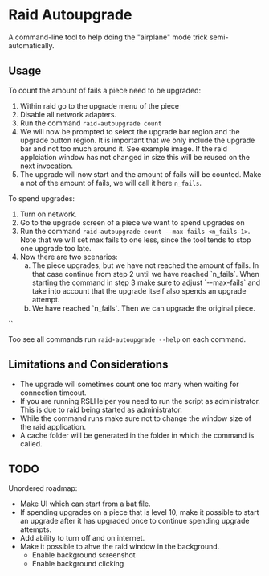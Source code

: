 # Raid Autoupgrade

A command-line tool to help doing the "airplane" mode trick semi-automatically.

## Usage

To count the amount of fails a piece need to be upgraded:

1. Within raid go to the upgrade menu of the piece
2. Disable all network adapters.
3. Run the command `raid-autoupgrade count`
4. We will now be prompted to select the upgrade bar region and the upgrade
button region. It is important that we only include the upgrade bar and not too
much around it. See example image. If the raid applciation window has not changed in size this will be reused on the next invocation.
5. The upgrade will now start and the amount of fails will be counted. Make a not of the amount of fails, we will call it here `n_fails`.


To spend upgrades:
1. Turn on network.
2. Go to the upgrade screen of a piece we want to spend upgrades on
3. Run the command `raid-autoupgrade count --max-fails <n_fails-1>`. Note that we will set max fails to one less, since the tool tends to stop one upgrade too late.
4. Now there are two scenarios:
    <ol type="a">
    <li>The piece upgrades, but we have not reached the amount of fails. In that case continue from step 2 until we have reached `n_fails`. When starting the command in step 3 make sure to adjust `--max-fails` and take into account that the upgrade itself also spends an upgrade attempt.</li>
    <li>We have reached `n_fails`. Then we can upgrade the original piece.</li>
    </ol>

``

Too see all commands run `raid-autoupgrade --help` on each command.


## Limitations and Considerations
* The upgrade will sometimes count one too many when waiting for connection timeout.
* If you are running RSLHelper you need to run the script as administrator. This is due to raid being started as administrator.
* While the command runs make sure not to change the window size of the raid application.
* A cache folder will be generated in the folder in which the command is called.


## TODO

Unordered roadmap:
* Make UI which can start from a bat file.
* If spending upgrades on a piece that is level 10, make it possible to start an upgrade after it has upgraded once to continue spending upgrade attempts.
* Add ability to turn off and on internet.
* Make it possible to ahve the raid window in the background.
    - Enable background screenshot
    - Enable background clicking
